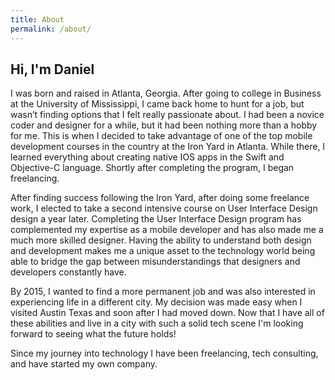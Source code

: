 ```yaml
---
title: About
permalink: /about/
---
```


## Hi, I'm Daniel

I was born and raised in Atlanta, Georgia. After going to college in Business at the University of Mississippi, I came back home to hunt for a job, but wasn’t finding options that I felt really passionate about. I had been a novice coder and designer for a while, but it had been nothing more than a hobby for me. This is when I decided to take advantage of one of the top mobile development courses in the country at the Iron Yard in Atlanta. While there, I learned everything about creating native IOS apps in the Swift and Objective-C language. Shortly after completing the program, I began freelancing. 

After finding success following the Iron Yard, after doing some freelance work, I elected to take a second intensive course on User Interface Design design a year later. Completing the User Interface Design program has complemented my expertise as a mobile developer and has also made me a much more skilled designer. Having the ability to understand both design and development makes me a unique asset to the technology world being able to bridge the gap between misunderstandings that designers and developers constantly have. 

By 2015, I wanted to find a more permanent job and was also interested in experiencing life in a different city. My decision was made easy when I visited Austin Texas and soon after I had moved down. Now that I have all of these abilities and live in a city with such a solid tech scene I'm looking forward to seeing what the future holds! 

Since my journey into technology I have been freelancing, tech consulting, and have started my own company.